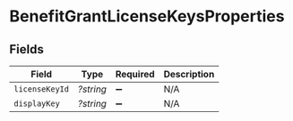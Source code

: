 # BenefitGrantLicenseKeysProperties


## Fields

| Field              | Type               | Required           | Description        |
| ------------------ | ------------------ | ------------------ | ------------------ |
| `licenseKeyId`     | *?string*          | :heavy_minus_sign: | N/A                |
| `displayKey`       | *?string*          | :heavy_minus_sign: | N/A                |